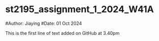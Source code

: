 # st2195_assignment_1_2024_W41A

#Author: Jiaying
#Date: 01 Oct 2024

This is the first line of text added on GitHub at 3.40pm
    
